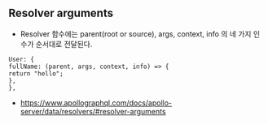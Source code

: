 ## Resolver arguments
- Resolver 함수에는 parent(root or source), args, context, info 의 네 가지 인수가 순서대로 전달된다.
```
User: {
fullName: (parent, args, context, info) => {
return "hello";
},
},
```
- https://www.apollographql.com/docs/apollo-server/data/resolvers/#resolver-arguments
